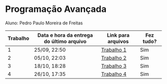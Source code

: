 # Programação Avançada

Aluno: Pedro Paulo Moreira de Freitas

| Trabalho | Data e hora da entrega do último arquivo | Link para arquivos | Fez tudo? |
|---|---|---|---|
| 1 | 25/09, 22:50 | [Trabalho 1](https://github.com/PedroPMFreitas/programacaoAvancada/tree/main/Trabalho1) | Sim |
| 2 | 05/10, 22:03 | [Trabalho 2](https://github.com/PedroPMFreitas/programacaoAvancada/tree/main/Trabalho2) | Sim |
| 3 | 18/10, 18:28 | [Trabalho 3](https://github.com/PedroPMFreitas/programacaoAvancada/tree/main/Trabalho3) | Sim |
| 4 | 26/10, 17:35 | [Trabalho 4](https://github.com/PedroPMFreitas/programacaoAvancada/tree/main/Trabalho4) | Sim |
